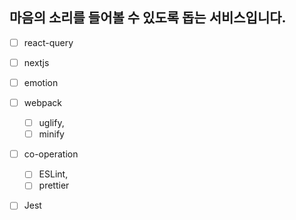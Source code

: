 ## 마음의 소리를 들어볼 수 있도록 돕는 서비스입니다.

- [ ] react-query

- [ ] nextjs

- [ ] emotion

- [ ] webpack

  - [ ] uglify,
  - [ ] minify

- [ ] co-operation

  - [ ] ESLint,
  - [ ] prettier

- [ ] Jest
